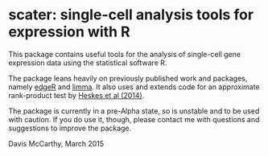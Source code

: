# scater: single-cell analysis tools for expression with R

This package contains useful tools for the analysis of single-cell
gene expression data using the statistical software R.

The package leans heavily on previously published work and packages, namely [edgeR](http://bioconductor.org/packages/release/bioc/html/edgeR.html) and [limma](http://bioconductor.org/packages/release/bioc/html/limma.html). It also uses and extends code for an approximate rank-product test by [Heskes et al (2014)](http://dx.doi.org/10.1186/s12859-014-0367-1).

The package is currently in a pre-Alpha state, so is unstable and to
be used with caution. If you do use it, though, please contact me with
questions and suggestions to improve the package.

Davis McCarthy, March 2015

